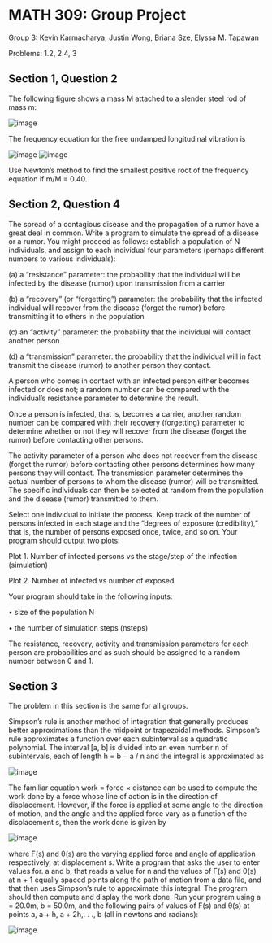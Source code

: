 # MATH 309: Group Project

Group 3: Kevin Karmacharya, Justin Wong, Briana Sze, Elyssa M. Tapawan 

Problems: 1.2, 2.4, 3

## Section 1, Question 2
The following figure shows a mass M attached to a slender steel rod of mass m:

![image](https://user-images.githubusercontent.com/70128989/142186557-7ab79256-f647-4928-a08f-b2b93cb98eed.png)

The frequency equation for the free undamped longitudinal vibration is

![image](https://user-images.githubusercontent.com/70128989/142186632-161ae960-b3c1-42ff-aec9-0b5a0e89caac.png)
![image](https://user-images.githubusercontent.com/70128989/142186662-11ca99c2-c260-4977-b0aa-dd85f07f6795.png)

Use Newton’s method to find the smallest positive root of the frequency equation if m/M = 0.40.

## Section 2, Question 4
The spread of a contagious disease and the propagation of a rumor have a great deal in common. Write a program to simulate the spread of a disease or a rumor. You might proceed as follows: establish a population of N individuals, and assign to each individual four parameters (perhaps different numbers to various individuals):

(a) a “resistance” parameter: the probability that the individual will be infected by the disease (rumor) upon transmission from a carrier

(b) a “recovery” (or “forgetting”) parameter: the probability that the infected individual will recover from the disease (forget the rumor) before transmitting it to others in the population

(c) an “activity” parameter: the probability that the individual will contact another person

(d) a “transmission” parameter: the probability that the individual will in fact transmit the disease (rumor) to another person they contact.

A person who comes in contact with an infected person either becomes infected or does not; a random number can be compared with the individual’s resistance parameter to determine the result.

Once a person is infected, that is, becomes a carrier, another random number can be compared with their recovery (forgetting) parameter to determine whether or not they will recover from the disease (forget the rumor) before contacting other persons.

The activity parameter of a person who does not recover from the disease (forget the rumor) before contacting other persons determines how many persons they will contact. The transmission parameter determines the actual number of persons to whom the disease (rumor) will be transmitted. The specific individuals can then be selected at random from the population and the disease (rumor) transmitted to them.

Select one individual to initiate the process. Keep track of the number of persons infected in each stage and the “degrees of exposure (credibility),” that is, the number of persons exposed once, twice, and so on. Your program should output two plots:

Plot 1. Number of infected persons vs the stage/step of the infection (simulation)

Plot 2. Number of infected vs number of exposed 

Your program should take in the following inputs:

• size of the population N

• the number of simulation steps (nsteps)

The resistance, recovery, activity and transmission parameters for each person are probabilities and as such should be assigned to a random number between 0 and 1.

## Section 3
The problem in this section is the same for all groups.

Simpson’s rule is another method of integration that generally produces better approximations than the midpoint or trapezoidal methods. Simpson’s rule approximates a function over each subinterval as a quadratic polynomial. The interval [a, b] is divided into an even number n of subintervals, each of length h = b − a / n and the integral is approximated as

![image](https://user-images.githubusercontent.com/70128989/142188529-225c4845-ca4f-41a8-82cd-e72957ddfe40.png)

The familiar equation work = force × distance can be used to compute the work done by a force whose line of action is in the direction of displacement. However, if the force is applied at some angle to the direction of motion, and the angle and the applied force vary as a function of the displacement s, then the work done is given by

![image](https://user-images.githubusercontent.com/70128989/142188552-2bdf0ff9-e7da-4421-ba83-78d64d21e0b7.png)

where F(s) and θ(s) are the varying applied force and angle of application respectively, at displacement s. Write a program that asks the user to enter values for. a and b, that reads a value for n and the values of F(s) and θ(s) at n + 1 equally spaced points along the path of motion from a data file, and that then uses Simpson’s rule to approximate this integral. The program should then compute and display the work done. Run your program using a = 20.0m, b = 50.0m, and the following pairs of values of F(s) and θ(s) at points a, a + h, a + 2h,. . ., b (all in newtons and radians):

![image](https://user-images.githubusercontent.com/70128989/142188650-0e5dfc78-28f1-4f27-bd8d-b162a2afa6b5.png)
